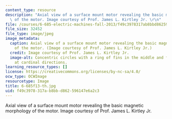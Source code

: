 ```yaml
---
content_type: resource
description: "Axial view of a surface mount motor revealing the basic magnetic morphology\
  \ of the motor. Image courtesy of Prof. James L. Kirtley Jr. \r\n"
file: /courses/6-685-electric-machines-fall-2013/f49c3978317ab8bbd862596147e6a2c3_6-685f13-th.jpg
file_size: 32452
file_type: image/jpeg
image_metadata:
  caption: Axial view of a surface mount motor revealing the basic magnetic morphology
    of the motor. (Image courtesy of Prof. James L. Kirtley Jr.)
  credit: Image courtesy of Prof. James L. Kirtley Jr.
  image-alt: Concentric circles with a ring of fins in the middle and four small rectangles
    at cardinal directions.
learning_resource_types: []
license: https://creativecommons.org/licenses/by-nc-sa/4.0/
ocw_type: OCWImage
resourcetype: Image
title: 6-685f13-th.jpg
uid: f49c3978-317a-b8bb-d862-596147e6a2c3
---
```

Axial view of a surface mount motor revealing the basic magnetic morphology of the motor. Image courtesy of Prof. James L. Kirtley Jr. 
